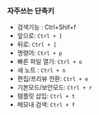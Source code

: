 ### 자주쓰는 단축키
- 검색기능 : Ctrl+Shif+f 
- 앞으로: `Ctrl + ]`
- 뒤로:  `Ctrl + [`
- 명령어: `Ctrl + p`
- 빠른 파일 열기: `Ctrl + o`
- 새 노트 : `Ctrl + n`
- 편집/프리뷰 전환: `Ctrl + e`
- 기본모드/보안모드: `Ctrl + r`
- 템플릿 삽입: `Ctrl + t`
- 메모내 검색: `Ctrl + f`




